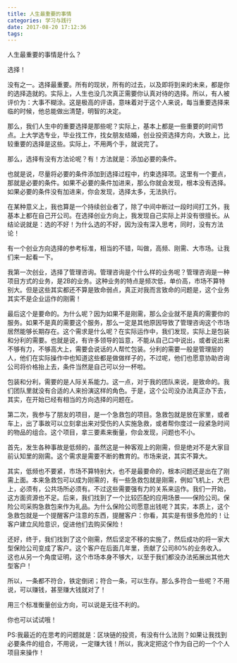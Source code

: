 ```yaml
---
title: 人生最重要的事情
categories: 学习与践行
date: 2017-08-20 17:12:36
tags:
---
```

人生最重要的事情是什么？

选择！

没有之一。选择最重要。所有的现状，所有的过去，以及即将到来的未来，都是你的选择造就的。实际上，人生也没几次真正需要你认真对待的选择。所以，有人被评价为：大事不糊涂。这是极高的评语，意味着对于这个人来说，每当重要选择来临的时候，他总能做出清楚，明智的决定。<!--more-->

那么，我们人生中的重要选择是那些呢？实际上，基本上都是一些重要的时间节点。上大学选专业，毕业找工作，找女朋友结婚，创业投资选择方向，大致上，比较重要的选择是这些。实际上，不用两个手，就说完了。

那么，选择有没有方法论呢？有！方法就是：添加必要的条件。

也就是说，尽量将必要的条件添加到选择过程中，约束选择项。这里有一个要点，那就是必要的条件。如果不必要的条件加进来，那么你就会发现，根本没有选择。如果必要的条件没有加进来，你会发现，选择太多，无法执行。

在某种意义上，我也算是一个持续创业者了，除了中间中断过一段时间打工外，我基本上都在自己开公司。在选择创业方向上，我发现自己实际上并没有很擅长。从结论说就是：选的不好！为什么选的不好，因为没有深入思考，同时，没有方法论！

有一个创业方向选择的参考标准，相当的不错，叫做，高频、刚需、大市场。让我们来一起看一下。

我第一次创业，选择了管理咨询。管理咨询是个什么样的业务呢？管理咨询是一种项目方式的业务，是2B的业务。这种业务的特点是频次低，单价高，市场不算特别大。但是这些其实都还不算是致命弱点，真正对我而言致命的问题是，这个业务其实不是企业运作的刚需！

最后这个是要命的。为什么呢？因为如果不是刚需，那么企业就不是真的需要你的服务。如果不是真的需要这个服务，那么一定是其他原因导致了管理咨询这个市场居然能够长期存在。这个需求是什么呢？在实际运作中，我们发现，实际上是包装和分利的需要。也就是说，有许多领导的旨意，不能从自己口中说出，或者说出来不够有力，不够高大上，需要会说话的人帮忙包装。分利的需要一般是管理层的人，他们在实际操作中也知道这些都是做做样子的，不过呢，他们也愿意协助咨询公司将价格抬上去，条件当然是自己可以分一杯啦。

包装和分利，需要的是人际关系能力。这一点，对于我的团队来说，是致命的。我们团队里就没有合适的人来扮演这样的角色。于是，这个公司没办法真正办下去，其实，在开始已经有相当的方向选择的问题在。

第二次，我参与了朋友的项目，是一个急救包的项目。急救包就是放在家里，或者车上，出了事故可以立刻拿出来对受伤的人实施急救，或者帮你度过一段紧急时间的物品的组合。这个项目，拿三要素来衡量，你会发现，问题也不小。

首先，发生各种事故是低频的，虽然这是一种客观上的刚需，但是绝对不是大家目前认知里的刚需。这个需求是需要不断的教育的。市场来说，其实不算大。

其实，低频也不要紧，市场不算特别大，也不是最要命的，根本问题还是出在了刚需上面。本来急救包可以成为刚需的，有一些急救包就是刚需，例如飞机上，大巴上，必须有，公共场所必须有。不过这些需要强有力的关系来运作。我们一开始，这方面资源也不足。后来，我们找到了一个比较匹配的应用场景——保险公司。保险公司采购急救包来作为礼品。为什么保险公司愿意出钱呢？其实，本质上，这个急救包就是一个提醒客户注意的东西，提醒客户：你看，其实是有很多危险的！让客户建立风险意识，促进他们去购买保险！

还好，终于，我们找到了这个刚需，然后坚定不移的实施了，然后成功的将一家大型保险公司变成了客户。这个客户在后面几年里，贡献了公司80%的业务收入。这也从另一个角度证明，这个市场本身不够大，以至于我们都没办法拓展出其他大型客户！

所以，一条都不符合，铁定倒闭；符合一条，可以生存。那么多符合一些呢？不用说，可以赚钱，甚至赚大钱就对了！

用三个标准衡量创业方向，可以说是无往不利的。

你也可以试试哦！

PS:我最近的在思考的问题就是：区块链的投资，有没有什么法则？如果让我找到必要条件的组合，不用说，一定赚大钱！所以，我决定把这个作为自己的一个个人项目来操作！
